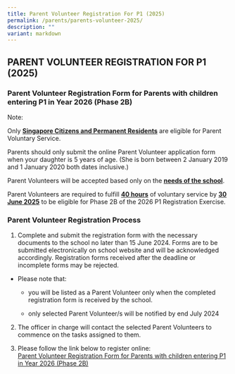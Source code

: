 ```yaml
---
title: Parent Volunteer Registration For P1 (2025)
permalink: /parents/parents-volunteer-2025/
description: ""
variant: markdown
---
```

<h2>PARENT VOLUNTEER REGISTRATION FOR P1 (2025)</h2><h3>Parent Volunteer Registration Form for Parents with children entering P1 in Year 2026 (Phase 2B)</h3><p>Note:</p><p>Only <strong><u>Singapore Citizens and Permanent Residents</u></strong> are eligible for Parent Voluntary Service.</p><p>Parents should only submit the online Parent Volunteer application form when your daughter is 5 years of age. (She is born between 2 January 2019 and 1 January 2020 both dates inclusive.)</p><p>Parent Volunteers will be accepted based only on the <strong><u>needs of the school</u></strong>.</p><p>Parent Volunteers are required to fulfill <strong><u>40 hours</u></strong> of voluntary service by <strong><u>30 June 2025</u></strong> to be eligible for Phase 2B of the 2026 P1 Registration Exercise.</p><h3>Parent Volunteer Registration Process</h3><ol data-tight="true" class="tight"><li><p>Complete and submit the registration form with the necessary documents to the school&nbsp;no later than 15 June 2024.&nbsp;Forms are to be submitted electronically on school website and will be acknowledged accordingly. Registration forms received after the deadline or incomplete forms may be rejected.</p></li></ol><ul data-tight="true" class="tight"><li><p>Please note that:</p><ul data-tight="true" class="tight"><li><p>you will be listed as a Parent Volunteer only when the completed registration form is received by the school.</p></li><li><p>only selected Parent Volunteer/s will be notified by end July 2024</p></li></ul></li></ul><ol start="2" data-tight="true" class="tight"><li><p>The officer in charge will contact the selected Parent Volunteers to commence on the tasks assigned to them. <br></p></li><li><p>Please follow the link below to register online:<br><a href="https://form.gov.sg/6596021f4429d7001150aa7d" rel="noopener noreferrer nofollow" target="_blank">Parent Volunteer Registration Form for Parents with children entering P1 in&nbsp;Year 2026 (Phase 2B)</a></p></li></ol><p></p>
